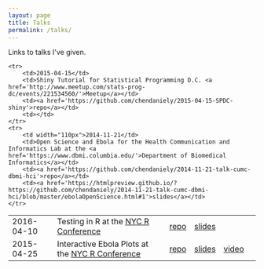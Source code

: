 ```yaml
---
layout: page
title: Talks
permalink: /talks/
---
```


Links to talks I've given.

<table>
	<tr>
		<td>2016-04-10</td>
		<td>Testing in R at the <a href='http://www.rstats.nyc/'>NYC R Conference</a></td>
		<td><a href='https://github.com/chendaniely/2016-04-08-rstatsnyc_testing'>repo</a></td>
		<td><a href='https://htmlpreview.github.io/?https://github.com/chendaniely/2016-04-08-rstatsnyc_testing/blob/master/rstats_nyc_testing.html'>slides</a></td>
	</tr>
    <tr>
        <td>2015-04-25</td>
        <td>Interactive Ebola Plots at the <a href='http://www.rstats.nyc/'>NYC R Conference</a></td>
        <td><a href='https://github.com/chendaniely/2015-04-25-rstatsnyc-ebola/blob/master/src/shiny-ebola-combinedRmd.Rmd'>repo</a></td>
        <td><a href='https://htmlpreview.github.io/?https://github.com/chendaniely/2015-04-25-rstatsnyc-ebola/blob/master/src/shiny-ebola-combinedRmd.html'>slides</a></td>
        <td><a href='https://youtu.be/oPCIqDagGSk'>video</a><td>
    </tr>

    <tr>
        <td>2015-04-15</td>
        <td>Shiny Tutorial for Statistical Programming D.C. <a href='http://www.meetup.com/stats-prog-dc/events/221534560/'>Meetup</a></td>
        <td><a href='https://github.com/chendaniely/2015-04-15-SPDC-shiny'>repo</a></td>
        <td></td>
    </tr>
    <tr>
        <td width="110px">2014-11-21</td>
        <td>Open Science and Ebola for the Health Communication and Informatics Lab at the <a href='https://www.dbmi.columbia.edu/'>Department of Biomedical Informatics</a></td>
        <td><a href='https://github.com/chendaniely/2014-11-21-talk-cumc-dbmi-hci'>repo</a></td>
        <td><a href='https://htmlpreview.github.io/?https://github.com/chendaniely/2014-11-21-talk-cumc-dbmi-hci/blob/master/ebolaOpenScience.html#1'>slides</a></td>
    </tr>
</table>
